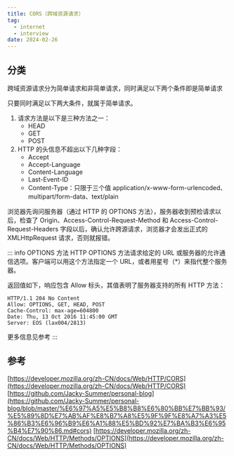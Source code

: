 ```yaml
---
title: CORS（跨域资源请求）
tag:
  - internet
  - interview
date: 2024-02-26
---
```


## 分类

跨域资源请求分为简单请求和非简单请求，同时满足以下两个条件即是简单请求

只要同时满足以下两大条件，就属于简单请求。

1. 请求方法是以下是三种方法之一：
   - HEAD
   - GET
   - POST
1. HTTP 的头信息不超出以下几种字段：
   - Accept
   - Accept-Language
   - Content-Language
   - Last-Event-ID
   - Content-Type：只限于三个值 application/x-www-form-urlencoded、multipart/form-data、text/plain

浏览器先询问服务器（通过 HTTP 的 OPTIONS 方法），服务器收到预检请求以后，检查了 Origin、Access-Control-Request-Method 和 Access-Control-Request-Headers 字段以后，确认允许跨源请求，浏览器才会发出正式的 XMLHttpRequest 请求，否则就报错。

::: info OPTIONS 方法
HTTP OPTIONS 方法请求给定的 URL 或服务器的允许通信选项。客户端可以用这个方法指定一个 URL，或者用星号（*）来指代整个服务器。

返回值如下，响应包含 Allow 标头，其值表明了服务器支持的所有 HTTP 方法：

```
HTTP/1.1 204 No Content
Allow: OPTIONS, GET, HEAD, POST
Cache-Control: max-age=604800
Date: Thu, 13 Oct 2016 11:45:00 GMT
Server: EOS (lax004/2813)
```

更多信息见参考
:::

## 参考

[https://developer.mozilla.org/zh-CN/docs/Web/HTTP/CORS](https://developer.mozilla.org/zh-CN/docs/Web/HTTP/CORS)
[https://github.com/Jacky-Summer/personal-blog](https://github.com/Jacky-Summer/personal-blog/blob/master/%E6%97%A5%E5%B8%B8%E6%80%BB%E7%BB%93/%E5%89%8D%E7%AB%AF%E8%B7%A8%E5%9F%9F%E8%A7%A3%E5%86%B3%E6%96%B9%E6%A1%88%E5%BD%92%E7%BA%B3%E6%95%B4%E7%90%86.md#cors)
[https://developer.mozilla.org/zh-CN/docs/Web/HTTP/Methods/OPTIONS](https://developer.mozilla.org/zh-CN/docs/Web/HTTP/Methods/OPTIONS)
